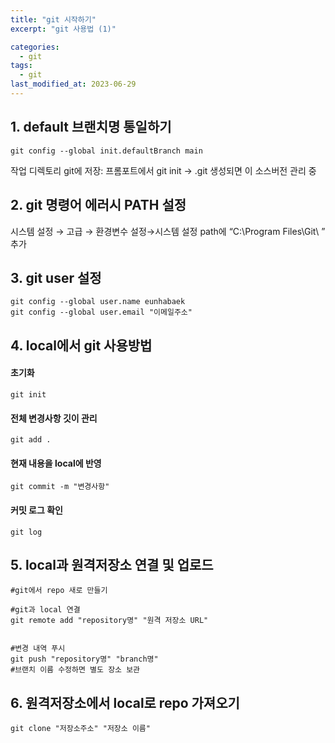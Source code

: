 ```yaml
---
title: "git 시작하기"
excerpt: "git 사용법 (1)"

categories:
  - git
tags:
  - git
last_modified_at: 2023-06-29
--- 
```


## 1. default 브랜치명 통일하기 ##

```shell
git config --global init.defaultBranch main
```
작업 디렉토리 git에 저장: 프롬포트에서  git init  → .git 생성되면 이 소스버전 관리 중

## 2. git 명령어 에러시 PATH 설정 ##

시스템 설정 → 고급 → 환경변수 설정→시스템 설정 path에 “C:\Program Files\Git\ ” 추가

## 3. git user 설정 ##

```shell
git config --global user.name eunhabaek
git config --global user.email "이메일주소"
```

## 4. local에서 git 사용방법 ##

#### 초기화 ####

```shell
git init
```
#### 전체 변경사항 깃이 관리 ####
```shell
git add .
```

#### 현재 내용을 local에 반영 ####
```shell
git commit -m "변경사항"
```

#### 커밋 로그 확인 ####

```shell
git log
```

## 5. local과 원격저장소 연결 및 업로드 ##

```shell
#git에서 repo 새로 만들기

#git과 local 연결
git remote add "repository명" "원격 저장소 URL"
```

```shell    

#변경 내역 푸시
git push "repository명" "branch명"
#브랜치 이름 수정하면 별도 장소 보관
```
## 6. 원격저장소에서 local로 repo 가져오기 ##

```shell
git clone "저장소주소" "저장소 이름"
```